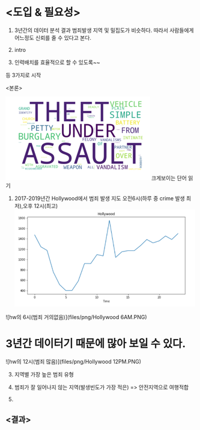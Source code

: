 # <도입 & 필요성>
1. 3년간의 데이터 분석 결과 범죄발생 지역 및 밀집도가 비슷하다. 따라서 사람들에게 어느정도 신뢰를 줄 수 있다고 본다.

2. intro

3. 인력배치를 효율적으로 할 수 있도록~~

등 3가지로 시작

<본론>

 ![wordcloud](files/png/WordCloud.png)
 크게보이는 단어 읽기
 
1.  2017-2019년간 Hollywood에서 범죄 발생 지도 오전6시(하루 중 crime 발생 최저),오후 12시(최고)
![3년간 시간별 범죄횟수](files/png/hollywood_ctimetime.png)

![hw의 6시(범죄 거의없음)](files/png/Hollywood 6AM.PNG) 

# 3년간 데이터기 때문에 많아 보일 수 있다.

![hw의 12시(범죄 많음)](files/png/Hollywood 12PM.PNG) 

3. 지역별 가장 높은 범죄 유형

4. 범죄가 잘 일어나지 않는 지역(발생빈도가 가장 적은) => 안전지역으로 여행적합

5. 

<결과>
- 


